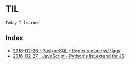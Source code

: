 TIL
====

    Today I learned


Index
------

- [2016-02-26 - PostgreSQL - Regex replace w/ flags](postgresql/regex-replace-with-flags.md)
- [2016-02-27 - JavsScript - Python's list.extend for JS](javascript/pythons-list-extend-for-js.md)

